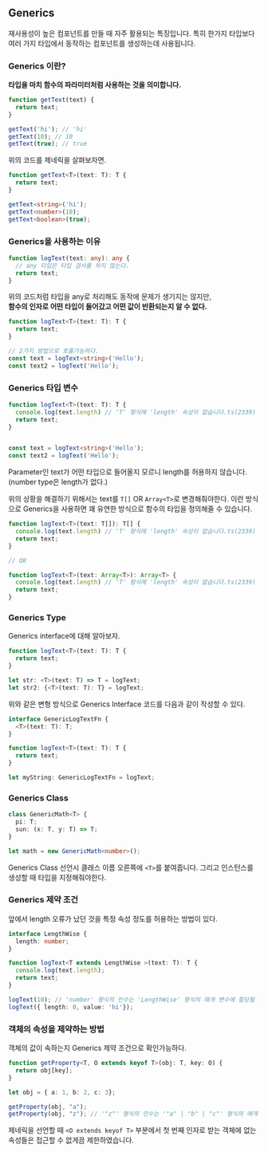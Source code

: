 ## Generics

재사용성이 높은 컴포넌트를 만들 때 자주 활용되는 특징입니다.
특히 한가지 타입보다 여러 가지 타입에서 동작하는 컴포넌트를 생성하는데 사용됩니다.

### Generics 이란?

<b>타입을 마치 함수의 파라미터처럼 사용하는 것을 의미합니다.</b>

```js
function getText(text) {
  return text;
}

getText('hi'); // 'hi'
getText(10); // 10
getText(true); // true
```
위의 코드를 제네릭을 살펴보자면.

```ts
function getText<T>(text: T): T {
  return text;
}

getText<string>('hi');
getText<number>(10);
getText<boolean>(true);
```

### Generics을 사용하는 이유

```ts
function logText(text: any): any {
  // any 타입은 타입 검사를 하지 않는다.
  return text;
}
```

위의 코드처럼 타입을 any로 처리해도 동작에 문제가 생기지는 않지만,  
<b>함수의 인자로 어떤 타입이 들어갔고 어떤 값이 반환되는지 알 수 없다.</b>


```ts
function logText<T>(text: T): T {
  return text;
}

// 2가지 방법으로 호출가능하다.
const text = logText<string>('Hello');
const text2 = logText('Hello');
```

### Generics 타입 변수

```ts
function logText<T>(text: T): T {
  console.log(text.length) // 'T' 형식에 'length' 속성이 없습니다.ts(2339)
  return text;
}


const text = logText<string>('Hello');
const text2 = logText('Hello');

```
Parameter인 text가 어떤 타입으로 들어올지 모르니 length를 허용하지 않습니다. (number type은 length가 없다.)

위의 상황을 해결하기 위해서는 text를 `T[]` OR `Array<T>`로 변경해줘야한다.
이런 방식으로 Generics을 사용하면 꽤 유연한 방식으로 함수의 타입을 정의해줄 수 있습니다.


```ts
function logText<T>(text: T[]): T[] {
  console.log(text.length) // 'T' 형식에 'length' 속성이 없습니다.ts(2339)
  return text;
}

// OR

function logText<T>(text: Array<T>): Array<T> {
  console.log(text.length) // 'T' 형식에 'length' 속성이 없습니다.ts(2339)
  return text;
}
```


### Generics Type

Generics interface에 대해 알아보자.

```ts
function logText<T>(text: T): T {
  return text;
}

let str: <T>(text: T) => T = logText;
let str2: {<T>(text: T): T} = logText;
```

위와 같은 변형 방식으로 Generics Interface 코드를 다음과 같이 작성할 수 있다.

```ts
interface GenericLogTextFn {
  <T>(text: T): T;
}

function logText<T>(text: T): T {
  return text;
}

let myString: GenericLogTextFn = logText;
```

### Generics Class

```ts
class GenericMath<T> {
  pi: T;
  sun: (x: T, y: T) => T;
}

let math = new GenericMath<number>();
```

Generics Class 선언시 클래스 이름 오른쪽에 `<T>`를 붙여줍니다. 그리고 인스턴스를 생성할 때 타입을 지정해줘야한다.


### Generics 제약 조건

앞에서 length 오류가 났던 것을 특정 속성 정도를 허용하는 방법이 있다.

```ts
interface LengthWise {
  length: number;
}

function logText<T extends LengthWise >(text: T): T {
  console.log(text.length);
  return text;
}

logText(10); // 'number' 형식의 인수는 'LengthWise' 형식의 매개 변수에 할당될 수 없습니다.ts(2345)
logText({ length: 0, value: 'hi'});
```

### 객체의 속성을 제약하는 방법

객체의 값이 속하는지 Generics 제약 조건으로 확인가능하다.

```ts
function getProperty<T, O extends keyof T>(obj: T, key: O) {
  return obj[key];
}

let obj = { a: 1, b: 2, c: 3};

getProperty(obj, "a");
getProperty(obj, "z"); // '"z"' 형식의 인수는 '"a" | "b" | "c"' 형식의 매개 변수에 할당될 수 없습니다.ts(2345)

```

제네릭을 선언할 때 `<O extends keyof T>` 부분에서 첫 번째 인자로 받는 객체에 없는 속성들은 접근할 수 없게끔 제한하였습니다.